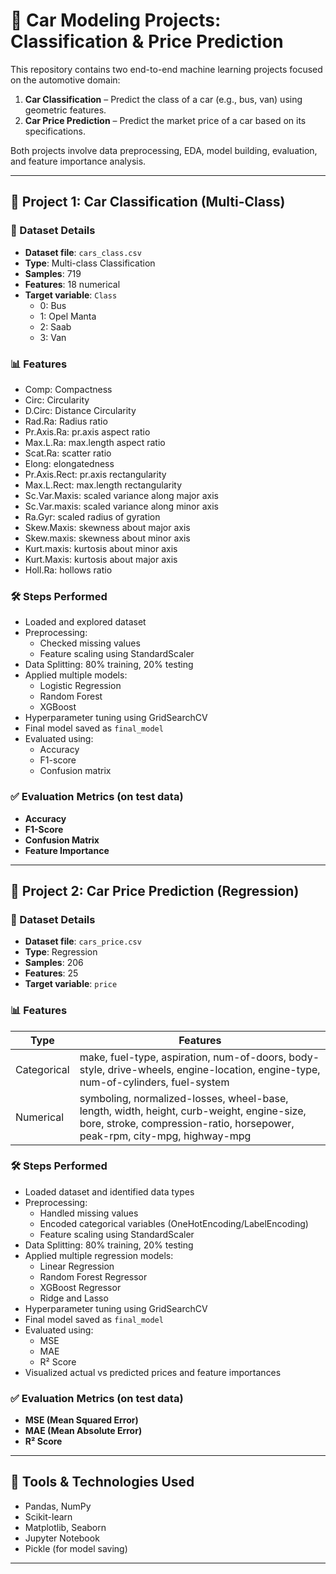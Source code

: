 # 🚗 Car Modeling Projects: Classification & Price Prediction

This repository contains two end-to-end machine learning projects focused on the automotive domain:

1. **Car Classification** – Predict the class of a car (e.g., bus, van) using geometric features.
2. **Car Price Prediction** – Predict the market price of a car based on its specifications.

Both projects involve data preprocessing, EDA, model building, evaluation, and feature importance analysis.

---

## 📁 Project 1: Car Classification (Multi-Class)

### 🧾 Dataset Details

- **Dataset file**: `cars_class.csv`
- **Type**: Multi-class Classification
- **Samples**: 719
- **Features**: 18 numerical
- **Target variable**: `Class`  
  - 0: Bus  
  - 1: Opel Manta  
  - 2: Saab  
  - 3: Van

### 📊 Features

- Comp: Compactness
- Circ: Circularity
- D.Circ: Distance Circularity
- Rad.Ra: Radius ratio
- Pr.Axis.Ra: pr.axis aspect ratio
- Max.L.Ra: max.length aspect ratio
- Scat.Ra: scatter ratio
- Elong: elongatedness
- Pr.Axis.Rect: pr.axis rectangularity
- Max.L.Rect: max.length rectangularity
- Sc.Var.Maxis: scaled variance along major axis
- Sc.Var.maxis: scaled variance along minor axis
- Ra.Gyr: scaled radius of gyration
- Skew.Maxis: skewness about major axis
- Skew.maxis: skewness about minor axis
- Kurt.maxis: kurtosis about minor axis
- Kurt.Maxis: kurtosis about major axis
- Holl.Ra: hollows ratio

### 🛠️ Steps Performed

- Loaded and explored dataset
- Preprocessing:
  - Checked missing values
  - Feature scaling using StandardScaler
- Data Splitting: 80% training, 20% testing
- Applied multiple models:
  - Logistic Regression
  - Random Forest
  - XGBoost
- Hyperparameter tuning using GridSearchCV
- Final model saved as `final_model`
- Evaluated using:
  - Accuracy
  - F1-score
  - Confusion matrix


### ✅ Evaluation Metrics (on test data)

- **Accuracy**
- **F1-Score**
- **Confusion Matrix**
- **Feature Importance**

---

## 📁 Project 2: Car Price Prediction (Regression)

### 🧾 Dataset Details

- **Dataset file**: `cars_price.csv`
- **Type**: Regression
- **Samples**: 206
- **Features**: 25
- **Target variable**: `price`

### 📊 Features

| Type         | Features |
|--------------|----------|
| Categorical  | make, fuel-type, aspiration, num-of-doors, body-style, drive-wheels, engine-location, engine-type, num-of-cylinders, fuel-system |
| Numerical    | symboling, normalized-losses, wheel-base, length, width, height, curb-weight, engine-size, bore, stroke, compression-ratio, horsepower, peak-rpm, city-mpg, highway-mpg |

### 🛠️ Steps Performed

- Loaded dataset and identified data types
- Preprocessing:
  - Handled missing values
  - Encoded categorical variables (OneHotEncoding/LabelEncoding)
  - Feature scaling using StandardScaler
- Data Splitting: 80% training, 20% testing
- Applied multiple regression models:
  - Linear Regression
  - Random Forest Regressor
  - XGBoost Regressor
  - Ridge and Lasso
- Hyperparameter tuning using GridSearchCV
- Final model saved as `final_model`
- Evaluated using:
  - MSE
  - MAE
  - R² Score
- Visualized actual vs predicted prices and feature importances

### ✅ Evaluation Metrics (on test data)

- **MSE (Mean Squared Error)**
- **MAE (Mean Absolute Error)**
- **R² Score**

---

## 🔧 Tools & Technologies Used

- Pandas, NumPy
- Scikit-learn
- Matplotlib, Seaborn
- Jupyter Notebook
- Pickle (for model saving)

---
<!--## 🗃️ Project Links

- 📎Dataset Link: *[Insert your GitHub repo or data link here]*.
- Demo link:*[Insert your linkedin here]*. -->


